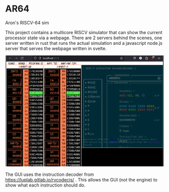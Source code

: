 # AR64
Aron's RISCV-64 sim

This project contains a multicore RISCV simulator that can show the current processor state via a webpage.
There are 2 servers behind the scenes, one server written in rust that runs the actual simulation and a javascript node.js server that serves the webpage written in svelte. 

![web view of the debugger](https://raw.githubusercontent.com/aheirman/ar64/refs/heads/main/ar64_web/gui.png)

The GUI uses the instruction decoder from https://luplab.gitlab.io/rvcodecjs/ .
This allows the GUI (not the engine) to show what each instruction should do.